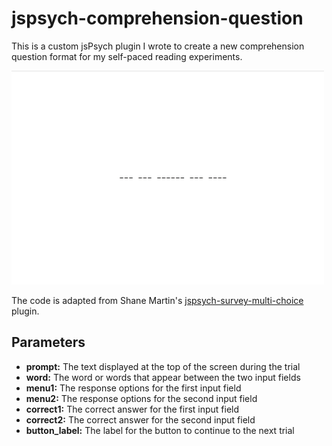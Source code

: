# jspsych-comprehension-question

This is a custom jsPsych plugin I wrote to create a new comprehension question format for my self-paced reading experiments.

<img src="img_demo.gif" alt="Demo" width="500"/>

The code is adapted from Shane Martin's [jspsych-survey-multi-choice](https://www.jspsych.org/plugins/jspsych-survey-multi-choice/) plugin.

## Parameters

- __prompt:__ The text displayed at the top of the screen during the trial
- __word:__ The word or words that appear between the two input fields
- __menu1:__ The response options for the first input field
- __menu2:__ The response options for the second input field
- __correct1:__ The correct answer for the first input field
- __correct2:__ The correct answer for the second input field
- __button_label:__ The label for the button to continue to the next trial